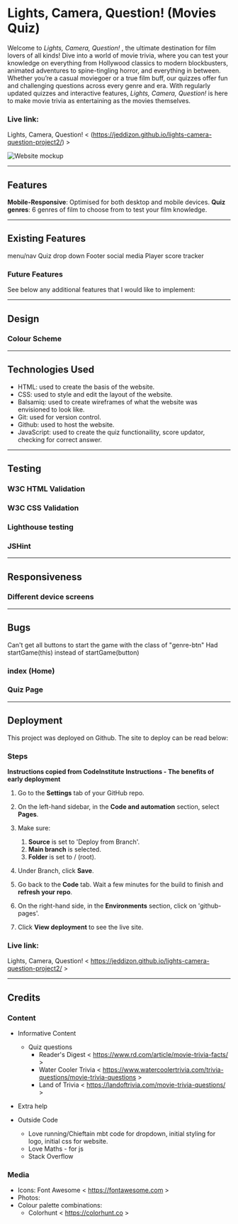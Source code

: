 
# Lights, Camera, Question! (Movies Quiz)

Welcome to <em> Lights, Camera, Question! </em>, the ultimate destination for film lovers of all kinds! Dive into a world of movie trivia, where you can test your knowledge on everything from Hollywood classics to modern blockbusters, animated adventures to spine-tingling horror, and everything in between. Whether you’re a casual moviegoer or a true film buff, our quizzes offer fun and challenging questions across every genre and era. With regularly updated quizzes and interactive features, <em> Lights, Camera, Question! </em> is here to make movie trivia as entertaining as the movies themselves.

### Live link:

 Lights, Camera, Question! < (https://jeddizon.github.io/lights-camera-question-project2/) >

![Website mockup]()

---


## Features

**Mobile-Responsive**: Optimised for both desktop and mobile devices.
**Quiz genres**: 6 genres of film to choose from to test your film knowledge.

---


## Existing Features 


menu/nav
Quiz drop down
Footer social media
Player score tracker

### Future Features

See below any additional features that I would like to implement:

---

## Design

### Colour Scheme





---

## Technologies Used

- HTML: used to create the basis of the website.
- CSS: used to style and edit the layout of the website.
- Balsamiq: used to create wireframes of what the website was envisioned to look like.
- Git: used for version control.
- Github: used to host the website.
- JavaScript: used to create the quiz functionaility, score updator, checking for correct answer.

---


## Testing

### W3C HTML Validation



### W3C CSS Validation


### Lighthouse testing


### JSHint

---

## Responsiveness

### Different device screens



---


## Bugs 

Can't get all buttons to start the game with the class of "genre-btn"
Had  startGame(this) instead of startGame(button)


### index (Home)



### Quiz Page



---


## Deployment
 
This project was deployed on Github. The site to deploy can be read below:

### Steps

**Instructions copied from CodeInstitute Instructions - The benefits of early deployment**

1. Go to the **Settings** tab of your GitHub repo.
2. On the left-hand sidebar, in the **Code and automation** section, select **Pages**.
3. Make sure:

    1. **Source** is set to 'Deploy from Branch'.
    2. **Main branch** is selected.
    3. **Folder** is set to / (root).

4. Under Branch, click **Save**.
5. Go back to the **Code** tab. Wait a few minutes for the build to finish and **refresh your repo**.
6. On the right-hand side, in the **Environments** section, click on 'github-pages'.
7. Click **View deployment** to see the live site. 

### Live link:

 Lights, Camera, Question! < https://jeddizon.github.io/lights-camera-question-project2/ >

---


## Credits 

### Content

- Informative Content
  - Quiz questions
    - Reader's Digest < https://www.rd.com/article/movie-trivia-facts/ >
    - Water Cooler Trivia < https://www.watercoolertrivia.com/trivia-questions/movie-trivia-questions >
    - Land of Trivia < https://landoftrivia.com/movie-trivia-questions/ >

- Extra help 
  

- Outside Code
  - Love running/Chieftain mbt code for dropdown, initial styling for logo, initial css for website.
  - Love Maths - for js
  - Stack Overflow
   

### Media 


- Icons: Font Awesome < https://fontawesome.com >
- Photos: 
- Colour palette combinations: 
  - Colorhunt <  https://colorhunt.co >

